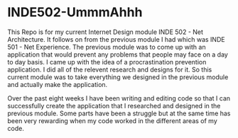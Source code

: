 # INDE502-UmmmAhhh

This Repo is for my current Internet Design module INDE 502 - Net Architecture. It follows on from the previous module I had which was
INDE 501 - Net Experience. The previous module was to come up with an application that would prevent any problems that people may face
on a day to day basis. I came up with the idea of a procrastination prevention application. I did all of the relevent research and 
designs for it. So this current module was to take everything we designed in the previous module and actually make the application. 

Over the past eight weeks I have been writing and editing code so that I can successfully create the application that I researched and
designed in the previous module. Some parts have been a struggle but at the same time has been very rewarding when my code worked in 
the different areas of my code.
